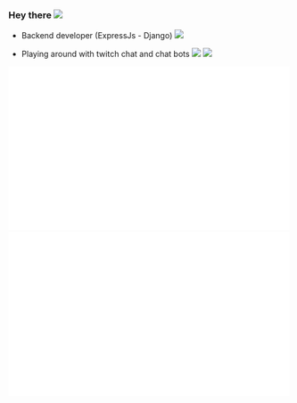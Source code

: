 ### Hey there ![](https://cdn.betterttv.net/emote/5c0e1a3c6c146e7be4ff5c0c/2x)

- Backend developer (ExpressJs - Django) ![](https://cdn.betterttv.net/emote/5aca62163e290877a25481ad/1x) 

- Playing around with twitch chat and chat bots ![](https://cdn.betterttv.net/emote/5b490e73cf46791f8491f6f4/1x) ![](https://cdn.betterttv.net/emote/56f6eb647ee3e8fc6e4fe48e/1x)




![](https://raw.githubusercontent.com/BinDruid/MyStats/master/generated/overview.svg#gh-dark-mode-only) ![](https://raw.githubusercontent.com/BinDruid/MyStats/master/generated/languages.svg#gh-dark-mode-only)
